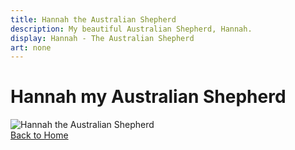 ```yaml
---
title: Hannah the Australian Shepherd
description: My beautiful Australian Shepherd, Hannah.
display: Hannah - The Australian Shepherd
art: none
---
```


<!-- @layout-full-width -->
# Hannah my Australian Shepherd

<div class="flex flex-col items-center max-w-2xl mx-auto mt-8">
  <div class="w-full md:w-1/2">
    <img src="../public/hannah.png" alt="Hannah the Australian Shepherd" class="rounded-lg shadow-md w-full" />
  </div>
  
  <div class="mt-6 text-center">
    <a href="/" class="inline-block px-4 py-2 bg-gray-100 dark:bg-gray-800 rounded-lg hover:bg-gray-200 dark:hover:bg-gray-700 transition">
      <span i-carbon-arrow-left class="mr-1" /> Back to Home
    </a>
  </div>
</div>
